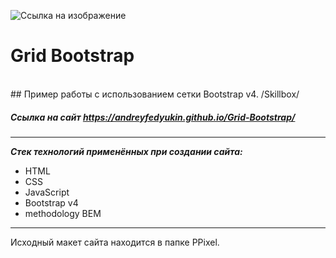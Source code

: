 ![Ссылка на изображение](https://andreyfedyukin.github.io/Grid-Bootstrap/img/skillbox-white.svg)

# Grid Bootstrap
<br>
## Пример работы с использованием сетки Bootstrap v4. /Skillbox/

##### Ссылка на сайт https://andreyfedyukin.github.io/Grid-Bootstrap/

---

**_Стек технологий применённых при создании сайта:_**

- HTML
- CSS
- JavaScript
- Bootstrap v4
- methodology BEM

___

Исходный макет сайта находится в папке PPixel.
